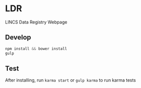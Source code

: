 # LDR
LINCS Data Registry Webpage

## Develop
```javascript
npm install && bower install
gulp
```

## Test
After installing, run `karma start` or `gulp karma` to run karma tests